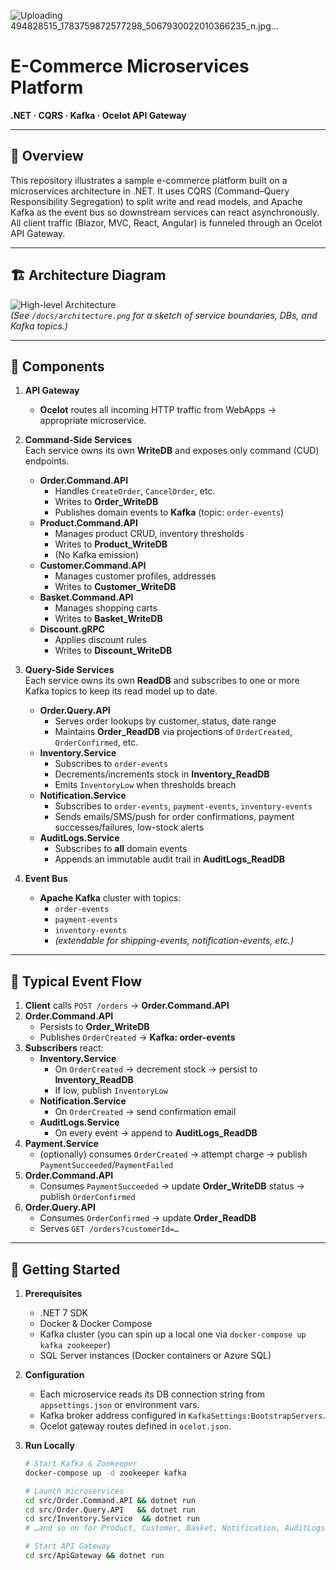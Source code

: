 
![Uploading 494828515_1783759872577298_5067930022010366235_n.jpg…]()

# E-Commerce Microservices Platform  
**.NET · CQRS · Kafka · Ocelot API Gateway**

---

## 📖 Overview  
This repository illustrates a sample e-commerce platform built on a microservices architecture in .NET. It uses CQRS (Command–Query Responsibility Segregation) to split write and read models, and Apache Kafka as the event bus so downstream services can react asynchronously. All client traffic (Blazor, MVC, React, Angular) is funneled through an Ocelot API Gateway.

---

## 🏗 Architecture Diagram  
![High-level Architecture](./docs/architecture.png)  
*(See `/docs/architecture.png` for a sketch of service boundaries, DBs, and Kafka topics.)*

---

## 🔧 Components  

1. **API Gateway**  
   - **Ocelot** routes all incoming HTTP traffic from WebApps → appropriate microservice.

2. **Command-Side Services**  
   Each service owns its own **WriteDB** and exposes only command (CUD) endpoints.  
   - **Order.Command.API**  
     - Handles `CreateOrder`, `CancelOrder`, etc.  
     - Writes to **Order_WriteDB**  
     - Publishes domain events to **Kafka** (topic: `order-events`)  
   - **Product.Command.API**  
     - Manages product CRUD, inventory thresholds  
     - Writes to **Product_WriteDB**  
     - (No Kafka emission)  
   - **Customer.Command.API**  
     - Manages customer profiles, addresses  
     - Writes to **Customer_WriteDB**  
   - **Basket.Command.API**  
     - Manages shopping carts  
     - Writes to **Basket_WriteDB**  
   - **Discount.gRPC**  
     - Applies discount rules  
     - Writes to **Discount_WriteDB**  

3. **Query-Side Services**  
   Each service owns its own **ReadDB** and subscribes to one or more Kafka topics to keep its read model up to date.  
   - **Order.Query.API**  
     - Serves order lookups by customer, status, date range  
     - Maintains **Order_ReadDB** via projections of `OrderCreated`, `OrderConfirmed`, etc.  
   - **Inventory.Service**  
     - Subscribes to `order-events`  
     - Decrements/increments stock in **Inventory_ReadDB**  
     - Emits `InventoryLow` when thresholds breach  
   - **Notification.Service**  
     - Subscribes to `order-events`, `payment-events`, `inventory-events`  
     - Sends emails/SMS/push for order confirmations, payment successes/failures, low-stock alerts  
   - **AuditLogs.Service**  
     - Subscribes to **all** domain events  
     - Appends an immutable audit trail in **AuditLogs_ReadDB**  

4. **Event Bus**  
   - **Apache Kafka** cluster with topics:  
     - `order-events`  
     - `payment-events`  
     - `inventory-events`  
     - *(extendable for shipping-events, notification-events, etc.)*

---

## 🔄 Typical Event Flow  

1. **Client** calls `POST /orders` → **Order.Command.API**  
2. **Order.Command.API**  
   - Persists to **Order_WriteDB**  
   - Publishes `OrderCreated` → **Kafka: order-events**  
3. **Subscribers** react:  
   - **Inventory.Service**  
     - On `OrderCreated` → decrement stock → persist to **Inventory_ReadDB**  
     - If low, publish `InventoryLow`  
   - **Notification.Service**  
     - On `OrderCreated` → send confirmation email  
   - **AuditLogs.Service**  
     - On every event → append to **AuditLogs_ReadDB**  
4. **Payment.Service**  
   - (optionally) consumes `OrderCreated` → attempt charge → publish `PaymentSucceeded`/`PaymentFailed`  
5. **Order.Command.API**  
   - Consumes `PaymentSucceeded` → update **Order_WriteDB** status → publish `OrderConfirmed`  
6. **Order.Query.API**  
   - Consumes `OrderConfirmed` → update **Order_ReadDB**  
   - Serves `GET /orders?customerId=…`  

---

## 🚀 Getting Started  

1. **Prerequisites**  
   - .NET 7 SDK  
   - Docker & Docker Compose  
   - Kafka cluster (you can spin up a local one via `docker-compose up kafka zookeeper`)  
   - SQL Server instances (Docker containers or Azure SQL)  

2. **Configuration**  
   - Each microservice reads its DB connection string from `appsettings.json` or environment vars.  
   - Kafka broker address configured in `KafkaSettings:BootstrapServers`.  
   - Ocelot gateway routes defined in `ocelot.json`.  

3. **Run Locally**  
   ```bash
   # Start Kafka & Zookeeper
   docker-compose up -d zookeeper kafka

   # Launch microservices
   cd src/Order.Command.API && dotnet run
   cd src/Order.Query.API   && dotnet run
   cd src/Inventory.Service  && dotnet run
   # …and so on for Product, Customer, Basket, Notification, AuditLogs

   # Start API Gateway
   cd src/ApiGateway && dotnet run
